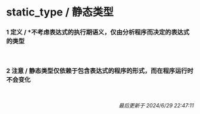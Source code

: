 # static_type / 静态类型<br>
### 1 定义 / \*不考虑表达式的执行期语义，仅由分析程序而决定的表达式的类型<br>
<br>

### 2 注意 / 静态类型仅依赖于包含表达式的程序的形式，而在程序**运行时不会变化**<br>
<br><p align="right">*最后更新于 2024/6/29 22:47:11*